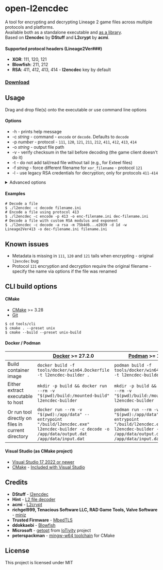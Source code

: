 # open-l2encdec

A tool for encrypting and decrypting Lineage 2 game files across multiple protocols and platforms.  
Available both as a standalone executable and [as a library](/examples).  
Based on **l2encdec** by **DStuff** and **L2crypt** by **acmi**.

#### Supported protocol headers (Lineage2Ver###)

- **XOR**: 111, 120, 121
- **Blowfish**: 211, 212
- **RSA**: 411, 412, 413, 414 - **l2encdec** key by default

### [Download](https://github.com/ritsuwastaken/open-l2encdec/releases/latest)

## Usage

Drag and drop file(s) onto the executable or use command line options

#### Options

- -h - prints help message
- -c _string_ - command - `encode` or `decode`. Defaults to `decode`
- -p _number_ - protocol - `111`, `120`, `121`, `211`, `212`, `411`, `412`, `413`, `414`
- -o _string_ - output file path
- -v - verify checksum in the tail before decoding (the game client doesn't do it)
- -t - do not add tail/read file without tail (e.g., for Exteel files)
- -f _string_ - force different filename for `xor_filename` - protocol `121`
- -l - use legacy RSA credentials for decryption; only for protocols `411-414`

<details>
<summary>Advanced options</summary>

- -a _string_ - encryption algorithm - `blowfish`, `rsa`, `xor`, `xor_position`, `xor_filename`
- -m _string_ - custom modulus for `rsa` in hex
- -e/-d _string_ - custom public or private exponent for `rsa` in hex
- -b _string_ - custom key for `blowfish`
- -x _string_ - custom key for `xor` in hex
- -s _string_ - custom start index for `xor_position` in hex
- -w _string_ - custom wide char header; default: Lineage2Ver + protocol
- -T _string_ - custom tail for encoding, must be exactly 40 characters (20 bytes), e.g., `000000000000000000000000deadbeaf00000000`; contains checksum by default
</details>

#### Examples

```shell
# Decode a file
$ ./l2encdec -c decode filename.ini
# Encode a file using protocol 413
$ ./l2encdec -c encode -p 413 -o enc-filename.ini dec-filename.ini
# Decode a file with custom RSA modulus and exponent
$ ./l2encdec -c decode -a rsa -m 75b4d6...e2039 -d 1d -w Lineage2Ver413 -o dec-filename.ini filename.ini
```

## Known issues

- Metadata is missing in `111`, `120` and `121` tails when encrypting - original `l2encdec` bug
- Protocol `121` encryption and decryption require the original filename - specify the name via options if the file was renamed

## CLI build options

#### CMake

- [CMake](https://cmake.org/download/) >= 3.28
- [Git](https://git-scm.com/downloads)

```shell
$ cd tools/cli
$ cmake . --preset unix
$ cmake --build --preset unix-build
```

#### Docker / Podman

|                                                    | [Docker](https://docs.docker.com/get-started/get-docker/) >= 27.2.0                                                                               | [Podman](https://podman.io/docs/installation) >= 1.17.2                                                                                           |
| -------------------------------------------------- | ------------------------------------------------------------------------------------------------------------------------------------------------- | ------------------------------------------------------------------------------------------------------------------------------------------------- |
| Build container image                              | `docker build -f tools/docker/win64.Dockerfile -t l2encdec-builder .`                                                                             | `podman build -f tools/docker/win64.Dockerfile -t l2encdec-builder .`                                                                             |
| Either extract executable to host                  | `mkdir -p build && docker run --rm -v "$(pwd)/build:/mounted-build" l2encdec-builder`                                                             | `mkdir -p build && podman run --rm -v "$(pwd)/build:/mounted-build" l2encdec-builder`                                                             |
| Or run tool directly on files in current directory | `docker run --rm -v "$(pwd):/app/data" --entrypoint "/build/l2encdec.exe" l2encdec-builder -c decode -o /app/data/output.dat /app/data/input.dat` | `podman run --rm -v "$(pwd):/app/data" --entrypoint "/build/l2encdec.exe" l2encdec-builder -c decode -o /app/data/output.dat /app/data/input.dat` |

#### Visual Studio (as CMake project)

- [Visual Studio 17 2022 or newer](https://visualstudio.microsoft.com/downloads/)
- [CMake](https://cmake.org/) - [Included with Visual Studio](https://learn.microsoft.com/en-us/cpp/build/cmake-projects-in-visual-studio?view=msvc-170#installation)

## Credits

- **DStuff** - [l2encdec](https://web.archive.org/web/20111021065705/http://dstuff.luftbrandzlung.org/l2.php)
- **Hint** - [L2 file decoder](https://web.archive.org/web/20241105235133/https://forum.zone-game.info/showthread.php?tid=16178)
- **acmi** - [L2crypt](https://github.com/acmi/L2crypt)
- **richgel999, Tenacious Software LLC, RAD Game Tools, Valve Software** - [miniz](https://github.com/richgel999/miniz)
- **Trusted Firmware** - [MbedTLS](https://github.com/Mbed-TLS/mbedtls)
- **ddokkaebi** - [Blowfish](https://github.com/ddokkaebi/Blowfish)
- **Microsoft** - [getopt](https://github.com/iotivity/iotivity/blob/master/resource/c_common/windows/src/getopt.c) from [IoTivity](https://github.com/iotivity/iotivity) project
- **peterspackman** - [mingw-w64 toolchain](https://gist.github.com/peterspackman/8cf73f7f12ba270aa8192d6911972fe8) for CMake

## License

This project is licensed under MIT
